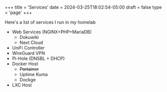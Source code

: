 +++
title = 'Services'
date = 2024-03-25T18:02:54-05:00
draft = false
type = 'page'
+++

Here's a list of services I run in my homelab

* Web Services (NGINX+PHP+MariaDB)
  * Dokuwiki
  * Next Cloud
* UniFi Controller
* WireGuard VPN
* Pi-Hole (DNSBL + DHCP)
* Docker Host
  * ~~Portainer~~
  * Uptime Kuma
  * Dockge
* LXC Host
